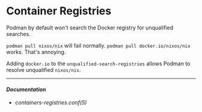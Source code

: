 # Container Registries

Podman by default won't search the Docker registry for unqualified searches.

`podman pull nixos/nix` will fail normally. `podman pull docker.io/nixos/nix`
works. That's annoying.

Adding `docker.io` to the `unqualified-search-registries` allows Podman to
resolve unqualified `nixos/nix`.

---

#### _Documentation_

- _containers-registries.conf(5)_
